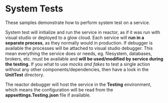 # System Tests

These samples demonstrate how to perform system test on a service.

System test will initialize and run the service in reactor, as if it was run with visual studio or deployed to a glow cloud.
Each service will **run in a separate process**, as they normally would in production. If debugger is available the processes will be attached to visual studio debugger.
This mean everything the service does or needs, eg. filesystem, databases, brokers, etc. must be available and **will be used/modified by service during the testing.**
If you what to use *mocks and fakes* to test a single action without any other components/dependencies, then have a look in the **UnitTest** directory.

The reactor debugger will host the service in the **Testing** environment, which means the configuration will be read from the **appsettings.Testing.json** file if available.







